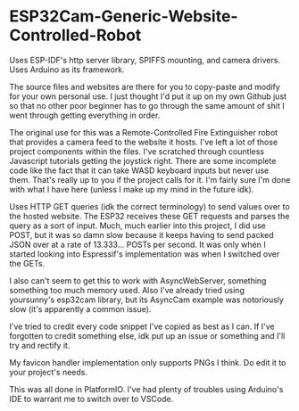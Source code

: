# ESP32Cam-Generic-Website-Controlled-Robot
Uses ESP-IDF's http server library, SPIFFS mounting, and camera drivers. Uses Arduino as its framework.

The source files and websites are there for you to copy-paste and modify for your own personal use. I just thought I'd put it up on my own Github just so that no other poor beginner has to go through the same amount of shit I went through getting everything in order. 

The original use for this was a Remote-Controlled Fire Extinguisher robot that provides a camera feed to the website it hosts. I've left a lot of those project components within the files. I've scratched through countless Javascript tutorials getting the joystick right. There are some incomplete code like the fact that it can take WASD keyboard inputs but never use them. That's really up to you if the project calls for it. I'm fairly sure I'm done with what I have here (unless I make up my mind in the future idk).

Uses HTTP GET queries (idk the correct terminology) to send values over to the hosted website. The ESP32 receives these GET requests and parses the query as a sort of input. Much, much earlier into this project, I did use POST, but it was so damn slow because it keeps having to send packed JSON over at a rate of 13.333... POSTs per second. It was only when I started looking into Espressif's implementation was when I switched over the GETs.

I also can't seem to get this to work with AsyncWebServer, something something too much memory used. Also I've already tried using yoursunny's esp32cam library, but its AsyncCam example was notoriously slow (it's apparently a common issue).

I've tried to credit every code snippet I've copied as best as I can. If I've forgotten to credit something else, idk put up an issue or something and I'll try and rectify it. 

My favicon handler implementation only supports PNGs I think. Do edit it to your project's needs.

This was all done in PlatformIO. I've had plenty of troubles using Arduino's IDE to warrant me to switch over to VSCode. 

